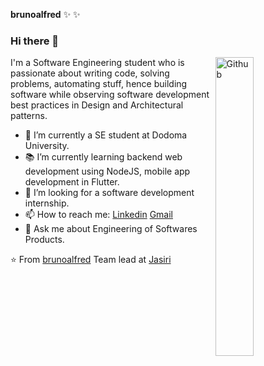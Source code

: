 **brunoalfred**  ✨ ✨ 

### Hi there 👋

<img width="35%" align="right" alt="Github" src="https://user-images.githubusercontent.com/48678280/88862734-4903af80-d201-11ea-968b-9c939d88a37c.gif" />

I'm a Software Engineering student who is passionate about writing code, solving problems, automating stuff, hence building software while observing software development best practices in Design and Architectural patterns.

- 🔭 I’m currently a SE student at Dodoma University.
- 📚 I’m currently learning  backend web development using NodeJS, mobile app development in Flutter.
- 👯 I’m looking for a software development internship. 
- 📫 How to reach me: [Linkedin](https://www.linkedin.com/in/bruno-alfred-a87ab7176/) [Gmail](mailto:alfredybruno@gmail.com)
- 💬 Ask me about Engineering of Softwares Products.


⭐️ From [brunoalfred](https://brunoalfred.me)
Team lead at [Jasiri](https://jasiriinc.tech)





<!--

- 🔭 I’m currently working on 

- 🌱 I’m currently learning ...

- 👯 I’m looking to collaborate on ...

- 🤔 I’m looking for help with ...

- 💬 Ask me about ...

- 📫 How to reach me: ...

- 😄 Pronouns: ...

- ⚡ Fun fact: ...

-->

